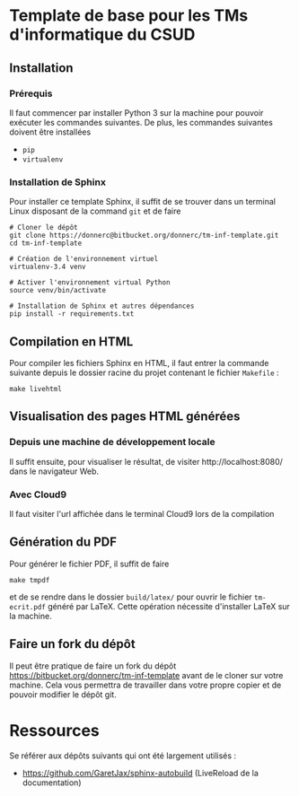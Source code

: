# Template de base pour les TMs d'informatique du CSUD

## Installation

### Prérequis

Il faut commencer par installer Python 3 sur la machine pour pouvoir exécuter les commandes suivantes. De plus, les commandes suivantes doivent être installées

* `pip`
* `virtualenv`

### Installation de Sphinx

Pour installer ce template Sphinx, il suffit de se trouver dans un terminal Linux disposant de la command `git` et de faire

```{bash}
# Cloner le dépôt
git clone https://donnerc@bitbucket.org/donnerc/tm-inf-template.git
cd tm-inf-template

# Création de l'environnement virtuel
virtualenv-3.4 venv

# Activer l'environnement virtual Python
source venv/bin/activate

# Installation de Sphinx et autres dépendances
pip install -r requirements.txt
```

## Compilation en HTML

Pour compiler les fichiers Sphinx en HTML, il faut entrer la commande suivante depuis le dossier racine du projet contenant le fichier `Makefile` :

```{bash}
make livehtml
```

## Visualisation des pages HTML générées

### Depuis une machine de développement locale

Il suffit ensuite, pour visualiser le résultat, de visiter http://localhost:8080/ dans le navigateur Web.

### Avec Cloud9

Il faut visiter l'url affichée dans le terminal Cloud9 lors de la compilation

## Génération du PDF 

Pour générer le fichier PDF, il suffit de faire 

```{bash}
make tmpdf
```

et de se rendre dans le dossier `build/latex/` pour ouvrir le fichier `tm-ecrit.pdf` généré par LaTeX. Cette opération nécessite d'installer LaTeX sur la machine.

## Faire un fork du dépôt

Il peut être pratique de faire un fork du dépôt https://bitbucket.org/donnerc/tm-inf-template avant de le cloner sur votre machine. Cela vous permettra de travailler dans votre propre copier et de pouvoir modifier le dépôt git.


# Ressources

Se référer aux dépôts suivants qui ont été largement utilisés :

* https://github.com/GaretJax/sphinx-autobuild (LiveReload de la documentation)